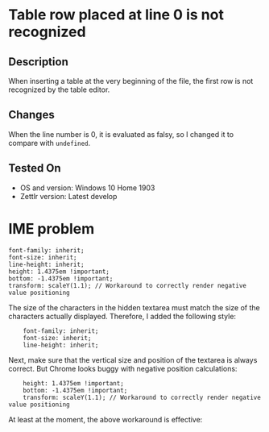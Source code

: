 # Table row placed at line 0 is not recognized

## Description

When inserting a table at the very beginning of the file,
the first row is not recognized by the table editor.

## Changes

When the line number is 0, it is evaluated as falsy, so I changed it to compare with `undefined`.

## Tested On
 - OS and version: Windows 10 Home 1903
 - Zettlr version: Latest develop



# IME problem

    font-family: inherit;
    font-size: inherit;
    line-height: inherit;
    height: 1.4375em !important;
    bottom: -1.4375em !important;
    transform: scaleY(1.1); // Workaround to correctly render negative value positioning

The size of the characters in the hidden textarea must match the size of the characters actually displayed.
Therefore, I added the following style:
```less
    font-family: inherit;
    font-size: inherit;
    line-height: inherit;
```

Next, make sure that the vertical size and position of the textarea is always correct.
But Chrome looks buggy with negative position calculations:
```less
    height: 1.4375em !important;
    bottom: -1.4375em !important;
    transform: scaleY(1.1); // Workaround to correctly render negative value positioning
```

At least at the moment, the above workaround is effective:
